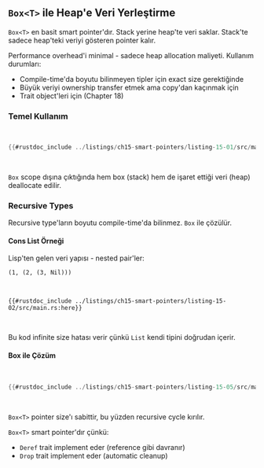 ## `Box<T>` ile Heap'e Veri Yerleştirme

`Box<T>` en basit smart pointer'dır. Stack yerine heap'te veri saklar. Stack'te sadece heap'teki veriyi gösteren pointer kalır.

Performance overhead'i minimal - sadece heap allocation maliyeti. Kullanım durumları:

- Compile-time'da boyutu bilinmeyen tipler için exact size gerektiğinde
- Büyük veriyi ownership transfer etmek ama copy'dan kaçınmak için  
- Trait object'leri için (Chapter 18)

### Temel Kullanım

<Listing number="15-1" file-name="src/main.rs" caption="Heap'te `i32` değer saklama">

```rust
{{#rustdoc_include ../listings/ch15-smart-pointers/listing-15-01/src/main.rs}}
```

</Listing>

`Box` scope dışına çıktığında hem box (stack) hem de işaret ettiği veri (heap) deallocate edilir.

### Recursive Types

Recursive type'ların boyutu compile-time'da bilinmez. `Box` ile çözülür.

#### Cons List Örneği

Lisp'ten gelen veri yapısı - nested pair'ler:

```text
(1, (2, (3, Nil)))
```

<Listing number="15-2" file-name="src/main.rs" caption="Infinite size hatası verecek cons list">

```rust,ignore,does_not_compile
{{#rustdoc_include ../listings/ch15-smart-pointers/listing-15-02/src/main.rs:here}}
```

</Listing>

Bu kod infinite size hatası verir çünkü `List` kendi tipini doğrudan içerir.

#### Box ile Çözüm

<Listing number="15-5" file-name="src/main.rs" caption="`Box<T>` ile known size cons list">

```rust
{{#rustdoc_include ../listings/ch15-smart-pointers/listing-15-05/src/main.rs}}
```

</Listing>

`Box<T>` pointer size'ı sabittir, bu yüzden recursive cycle kırılır.

`Box<T>` smart pointer'dır çünkü:
- `Deref` trait implement eder (reference gibi davranır)
- `Drop` trait implement eder (automatic cleanup)

[trait-objects]: ch18-02-trait-objects.html#using-trait-objects-that-allow-for-values-of-different-types
